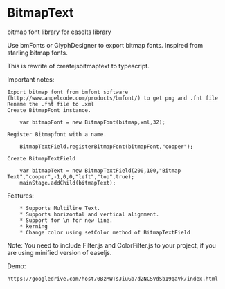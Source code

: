 BitmapText
==================

bitmap font library for easelts library

Use bmFonts or GlyphDesigner to export bitmap fonts.
Inspired from starling bitmap fonts.

This is rewrite of createjsbitmaptext to typescript.

Important notes:
	
	Export bitmap font from bmfont software (http://www.angelcode.com/products/bmfont/) to get png and .fnt file
	Rename the .fnt file to .xml
	Create BitmapFont instance.
		
		var bitmapFont = new BitmapFont(bitmap,xml,32);
	
	Register Bitmapfont with a name.
	
		BitmapTextField.registerBitmapFont(bitmapFont,"cooper");
		
	Create BitmapTextField
	
		var bitmapText = new BitmapTextField(200,100,"Bitmap Text","cooper",-1,0,0,"left","top",true);
		mainStage.addChild(bitmapText);
		
Features:

		* Supports Multiline Text.
		* Supports horizontal and vertical alignment.
		* Support for \n for new line.
		* kerning
		* Change color using setColor method of BitmapTextField
		
Note: You need to include Filter.js and ColorFilter.js to your project, if you are using minified version of easeljs.
		
Demo:

	https://googledrive.com/host/0BzMWTsJiuGb7d2NCSVdSb19qaVk/index.html

		
